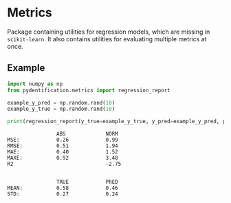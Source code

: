 # Metrics

Package containing utilities for regression models, which are missing in `scikit-learn`. It also contains utilities for
evaluating multiple metrics at once. 

## Example
```python
import numpy as np
from pydentification.metrics import regression_report

example_y_pred = np.random.rand(10)
example_y_true = np.random.rand(10)

print(regression_report(y_true=example_y_true, y_pred=example_y_pred, precision=2))
```

```text
                ABS             NORM            
MSE:            0.26            0.99            
RMSE:           0.51            1.94            
MAE:            0.40            1.52            
MAXE:           0.92            3.48            
R2                              -2.75           


                TRUE            PRED            
MEAN:           0.58            0.46            
STD:            0.27            0.24              
```
